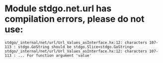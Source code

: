 # Module stdgo.net.url has compilation errors, please do not use:
```
stdgo/_internal/net/url/Url_Values_asInterface.hx:12: characters 107-113 : stdgo.GoString should be stdgo.Slice<stdgo.GoString>
stdgo/_internal/net/url/Url_Values_asInterface.hx:12: characters 107-113 : ... For function argument 'value'

```

